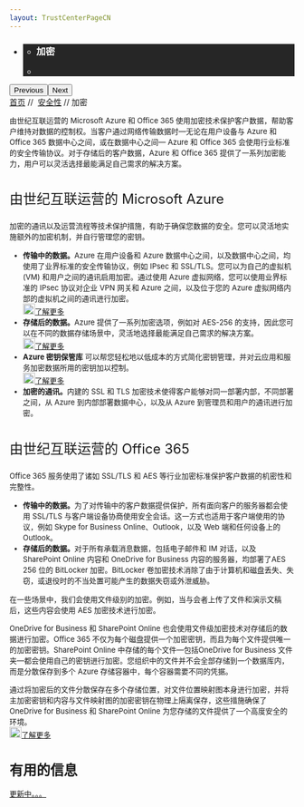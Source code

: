 ```yaml
---
layout: TrustCenterPageCN
---
```

<style  type="text/css">
.subpageBody>div:first-of-type label{ font-size:24px; line-height:2em;}
.subpageBody>div:nth-of-type(2) h1{ font-size:24px;} 
.CSPvNext .row-fluid>.span:first-child,p,.subpageBody>div:nth-of-type(2) label a,.subpageBody>div:first-of-type ul li, .subpageMain>div:first-of-type ul li{ font-size:13px; }
.a.withArrow{ font-size:12px;}
.a.withArrow img{vertical-align:bottom;}
</style>
<div class="row-fluid">
   <div class="span">
      <div>
         <div id="HeroWrapper" data-cols="1" data-view1="1" data-view2="1" data-view3="1" data-view4="1" class="row-fluid wider hero grid-container">
            <div class="span bp0-col-1-1 bp1-col-1-1 bp2-col-1-1 bp3-col-1-1">
               <div bi:type="slideshow" class="slideshow slideshow-hero hero" xmlns:bi="urn:schemas-microsoft-com:mscom:bi">
                  <ul bi:type="list" class="slides">
                     <li id="slide-1" bi:index="0" selectBi="">
                        <div class="heroitem light-foreground" bi:type="heroitem">
                           <div class="media" bi:parenttitle="t1">
                              <a href="" bi:track="False" bi:titleflag="t1" bi:index="0">
                                 <div data-picture="" data-alt="You are in control of your data" data-disable-swap-below="">
                                    <div data-src="https://c.s-microsoft.com/en-us/CMSImages/MS_TrustCenter_Privacy_Header.jpg?version=dc9c5b9b-c334-7922-892a-15c2cd65053d"></div>
                                    <noscript></noscript>
                                 </div>
                              </a>
                           </div>
                           <div class="text" bi:type="cta">
                              <div class="text-container">
                                 <div class="box" style="background: rgba(0,0,0,.85); color: #FFFFFF;">
                                    <ul bi:type="list" class="headerCaption subpageHeaderCaption">
                                       <li class="box-title">
                                          <h3 class="box-title" bi:type="title" bi:title="t1" style="color: #FFFFFF;">加密</h3>
                                       </li>
                                       <li class="box-actions box-description"><a target="_self" class="mscom-link" href=""></a></li>
                                    </ul>
                                 </div>
                              </div>
                           </div>
                        </div>
                     </li>
                  </ul>
                  <div class="navigation international" bi:track="false">
                     <div class="grid-container settop" data-title-text="Go To Slide "></div>
                  </div>
                  <div class="prev-next" bi:track="false"><button class="prev"><span class="icon-left" aria-hidden="true"></span><span class="screen-reader-text">Previous</span></button><button class="next"><span class="icon-right" aria-hidden="true"></span><span class="screen-reader-text">Next</span></button></div>
                  <div id="play-pause" class="play-pause" style="display:none">
                     <div class="pause"><button id="pauseButton" class="pause_button"><span class="icon-pause" aria-hidden="true"></span><span class="screen-reader-text">Pause</span></button></div>
                     <div class="play"><button id="playButton" class="play_button"><span class="icon-play" aria-hidden="true"></span><span class="screen-reader-text">Play</span></button></div>
                  </div>
               </div>
            </div>
         </div>
         <div id="BreadcrumbWrapper" data-cols="1" data-view1="1" data-view2="1" data-view3="1" data-view4="1" class="row-fluid grid-container mscom-grid-container breadcrumbs">
            <div class="span bp0-col-1-1 bp1-col-1-1 bp2-col-1-1 bp3-col-1-1"><a target="_self" class="mscom-link" href="/trustcenter/default-cn.html">首页</a> // 
               <a target="_self" class="mscom-link" href="/trustcenter-security-default-cn">安全性</a> // 加密
            </div>
         </div>
         <div id="ContentWrapper" data-cols="2" data-view1="1" data-view2="2" data-view3="2" data-view4="2" class="row-fluid subpageBody">
            <div class="span bp0-col-1-1 bp2-col-2-1 bp3-col-2-1 bp1-col-2-2">
               <p>由世纪互联运营的 Microsoft Azure 和 Office 365 使用加密技术保护客户数据，帮助客户维持对数据的控制权。当客户通过网络传输数据时—无论在用户设备与 Azure 和 Office 365 数据中心之间，或在数据中心之间— Azure 和 Office 365 会使用行业标准的安全传输协议。对于存储后的客户数据，Azure 和 Office 365 提供了一系列加密能力，用户可以灵活选择最能满足自己需求的解决方案。
               </p>
               <br/>
               <label>由世纪互联运营的 Microsoft Azure</label>
               <p>加密的通讯以及运营流程等技术保护措施，有助于确保您数据的安全。您可以灵活地实施额外的加密机制，并自行管理您的密钥。</p>
               <ul>
                  <li><span><strong>传输中的数据。</strong>Azure 在用户设备和 Azure 数据中心之间，以及数据中心之间，均使用了业界标准的安全传输协议，例如 IPsec 和 SSL/TLS。您可以为自己的虚拟机 (VM) 和用户之间的通讯启用加密。通过使用 Azure 虚拟网络，您可以使用业界标准的 IPsec 协议对企业 VPN 网关和 Azure 之间，以及位于您的 Azure 虚拟网络内部的虚拟机之间的通讯进行加密。<br/><a target="_self" class="mscom-link withArrow" href="https://azure.microsoft.com/en-us/services/virtual-network/"><img src="https://c.s-microsoft.com/en-us/CMSImages/Arrow-nobg.png?version=4af37876-de78-d419-6f89-7890a74d4158" class="mscom-image" alt="Arrow | Navigate To Encryption" width="21" height="19">了解更多</a></span></li>
                  <li><span><strong>存储后的数据。</strong>Azure 提供了一系列加密选项，例如对 AES-256 的支持，因此您可以在不同的数据存储场景中，灵活地选择最能满足自己需求的解决方案。<br/><a target="_self" class="mscom-link withArrow" href="http://blogs.msdn.com/b/azuresecurity/archive/2015/05/11/azure-disk-encryption-management-for-windows-and-linux-virtual-machines.aspx"><img src="https://c.s-microsoft.com/en-us/CMSImages/Arrow-nobg.png?version=4af37876-de78-d419-6f89-7890a74d4158" class="mscom-image" alt="Arrow | Navigate To Encryption" width="21" height="19">了解更多</a></span></li>
                  <li><span><strong>Azure 密钥保管库</strong> 可以帮您轻松地以低成本的方式简化密钥管理，并对云应用和服务加密数据所用的密钥加以控制。<br/><a target="_self" class="mscom-link withArrow" href="https://azure.microsoft.com/en-us/services/key-vault/"><img src="https://c.s-microsoft.com/en-us/CMSImages/Arrow-nobg.png?version=4af37876-de78-d419-6f89-7890a74d4158" width="21" height="19">了解更多</a></span></li>
                  <li><span><strong>加密的通讯。</strong>内建的 SSL 和 TLS 加密技术使得客户能够对同一部署内部，不同部署之间，从 Azure 到内部部署数据中心，以及从 Azure 到管理员和用户的通讯进行加密。</span></li>
               </ul>
               <br/>
               <label>由世纪互联运营的 Office 365</label>
               <p>Office 365 服务使用了诸如 SSL/TLS 和 AES 等行业加密标准保护客户数据的机密性和完整性。</p>
               <ul>
                  <li><strong>传输中的数据。</strong>为了对传输中的客户数据提供保护，所有面向客户的服务器都会使用 SSL/TLS 与客户端设备协商使用安全会话。这一方式也适用于客户端使用的协议，例如 Skype for Business Online、Outlook，以及 Web 端和任何设备上的 Outlook。</li>
                  <li><strong>存储后的数据。</strong>对于所有承载消息数据，包括电子邮件和 IM 对话，以及 SharePoint Online 内容和 OneDrive for Business 内容的服务器，均部署了AES 256 位的 BitLocker 加密。BitLocker 卷加密技术消除了由于计算机和磁盘丢失、失窃，或退役时的不当处置可能产生的数据失窃或外泄威胁。</li>
               </ul>
               <p>在一些场景中，我们会使用文件级别的加密。例如，当与会者上传了文件和演示文稿后，这些内容会使用 AES 加密技术进行加密。</p>
               <p>OneDrive for Business 和 SharePoint Online 也会使用文件级加密技术对存储后的数据进行加密。Office 365 不仅为每个磁盘提供一个加密密钥，而且为每个文件提供唯一的加密密钥。SharePoint Online 中存储的每个文件—包括OneDrive for Business 文件夹—都会使用自己的密钥进行加密。您组织中的文件并不会全部存储到一个数据库内，而是分散保存到多个 Azure 存储容器中，每个容器需要不同的凭据。</p>
               <p>通过将加密后的文件分散保存在多个存储位置，对文件位置映射图本身进行加密，并将主加密密钥和内容与文件映射图的加密密钥在物理上隔离保存，这些措施确保了 OneDrive for Business 和 SharePoint Online 为您存储的文件提供了一个高度安全的环境。<br/>
               <a target="_self" class="mscom-link withArrow" href="http://go.microsoft.com/fwlink/p/?LinkId=401240"><img src="https://c.s-microsoft.com/en-us/CMSImages/Arrow-nobg.png?version=4af37876-de78-d419-6f89-7890a74d4158" class="mscom-image" alt="Arrow | Navigate To Encryption" width="21" height="19">了解更多</a></p>
              </div> 
            <div class="span bp0-col-1-1 bp2-col-2-1 bp3-col-2-1 bp1-col-2-2 bp0-clear bp1-clear">
               <div id="SideBarWrapper" data-cols="1" data-view1="1" data-view2="1" data-view3="1" data-view4="1" class="row-fluid">
                  <div id="HelpfulInformation" class="span bp0-col-1-1 bp1-col-1-1 bp2-col-1-1 bp3-col-1-1">
                     <h1>有用的信息</h1>
                     <label><a target="_self" class="mscom-link" href="#">更新中。。。</a></label><br/>
                  </div>
               </div>
            </div>
         </div>
      </div>
   </div>
</div>
<div class="row-fluid" data-view4="1" data-view3="1" data-view2="1" data-view1="1" data-cols="1">
   <div class="span bp0-col-1-1 bp1-col-1-1 bp2-col-1-1 bp3-col-1-1"></div>
</div>
